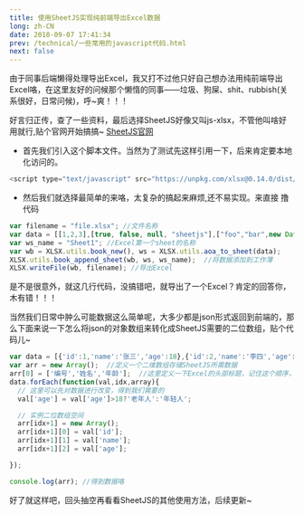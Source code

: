 ```yaml
---
title: 使用SheetJS实现纯前端导出Excel数据
long: zh-CN
date: 2018-09-07 17:41:34
prev: /technical/一些常用的javascript代码.html
next: false
---
```

由于同事后端懒得处理导出Excel，我又打不过他只好自己想办法用纯前端导出Excel咯，在这里友好的问候那个懒惰的同事——垃圾、狗屎、shit、rubbish(关系很好，日常问候)，呼~爽！！！

好言归正传，查了一些资料，最后选择SheetJS好像又叫js-xlsx，不管他叫啥好用就行,贴个官网开始搞搞~ [SheetJS官网](https://sheetjs.com)

+ 首先我们引入这个脚本文件。当然为了测试先这样引用一下，后来肯定要本地化访问的。
```javascript
<script type="text/javascript" src="https://unpkg.com/xlsx@0.14.0/dist/xlsx.full.min.js"></script>
```
+ 然后我们就选择最简单的来咯，太复杂的搞起来麻烦,还不易实现。来直接 撸代码
```javascript
var filename = "file.xlsx"; //文件名称
var data = [[1,2,3],[true, false, null, "sheetjs"],["foo","bar",new Date("2014-02-19T14:30Z"), "0.3"], ["baz", null, "qux"]];  //数据，一定注意需要时二维数组
var ws_name = "Sheet1"; //Excel第一个sheet的名称
var wb = XLSX.utils.book_new(), ws = XLSX.utils.aoa_to_sheet(data);
XLSX.utils.book_append_sheet(wb, ws, ws_name);  //将数据添加到工作薄
XLSX.writeFile(wb, filename); //导出Excel
```
是不是很意外，就这几行代码，没搞错吧，就导出了一个Excel？肯定的回答你，木有错！！！

当然我们日常中肿么可能数据这么简单呢，大多少都是json形式返回到前端的，那么下面来说一下怎么将json的对象数组来转化成SheetJS需要的二位数组，贴个代码儿~
```javascript
var data = [{'id':1,'name':'张三','age':18},{'id':2,'name':'李四','age':16},{'id':'3','name':'王天霸','age':20}]; //原始数据
var arr = new Array();  //定义一个二维数组存储SheetJS所需数据
arr[0] = ['编号','姓名','年龄'];  //这里定义一下Excel的头部标题，记住这个顺序，因为后面需要按照这个顺序填充json里的数据
data.forEach(function(val,idx,array){
  // 这里可以先对数据进行改变，得到我们需要的
  val['age'] = val['age']>18?'老年人':'年轻人';

  // 实例二位数组空间
  arr[idx+1] = new Array();
  arr[idx+1][0] = val['id'];
  arr[idx+1][1] = val['name'];
  arr[idx+1][2] = val['age'];

});

console.log(arr); //得到数据咯
```
好了就这样吧，回头抽空再看看SheetJS的其他使用方法，后续更新~


